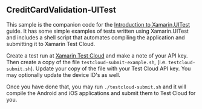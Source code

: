 CreditCardValidation-UITest
---------------------------

This sample is the companion code for the [Introduction to Xamarin.UITest](http://staging-docs.xamarin.com/guides/testcloud/uitest/intro-to-uitest/) guide. It has some simple examples of tests written using Xamarin.UITest and includes a shell script that automates compiling the application and submitting it to Xamarin Test Cloud.

Create a test run at [Xamarin Test Cloud](http://testcloud.xamarin.com) and make a note of your API key. Then create a copy of the file `testcloud-submit-example.sh`, (i.e. `testcloud-submit.sh`). Update your copy of the file with your Test Cloud API key. You may optionally update the device ID's as well.

Once you have done that, you may run `./testcloud-submit.sh` and it will compile the Android and iOS applications and submit them to Test Cloud for you.